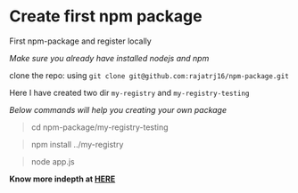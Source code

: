 # Create first npm package

First npm-package and register locally

_Make sure you already have installed nodejs and npm_

clone the repo: using `git clone git@github.com:rajatrj16/npm-package.git`

Here I have created two dir `my-registry` and `my-registry-testing` 

_Below commands will help you creating your own package_

> cd npm-package/my-registry-testing

> npm install ../my-registry

> node app.js

**Know more indepth at [HERE](https://dev.to/therealdanvega/creating-your-first-npm-package-2ehf)**
